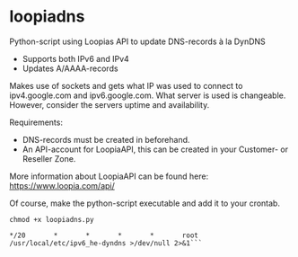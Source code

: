 loopiadns
=========

Python-script using Loopias API to update DNS-records à la DynDNS

* Supports both IPv6 and IPv4
* Updates A/AAAA-records

Makes use of sockets and gets what IP was used to connect to ipv4.google.com and ipv6.google.com.
What server is used is changeable. However, consider the servers uptime and availability.

Requirements:
* DNS-records must be created in beforehand.
* An API-account for LoopiaAPI, this can be created in your Customer- or Reseller Zone.

More information about LoopiaAPI can be found here: https://www.loopia.com/api/

Of course, make the python-script executable and add it to your crontab.

`chmod +x loopiadns.py`

```@reboot                                 root    /bin/sleep 160 ; /usr/local/etc/ipv6_he-dyndns >/dev/null 2>&1
*/20       *       *       *       *       root    /usr/local/etc/ipv6_he-dyndns >/dev/null 2>&1```
